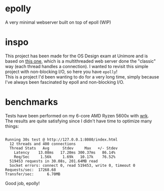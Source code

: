 # epolly
A very minimal webserver built on top of epoll (WIP)

# inspo
This project has been made for the OS Design exam at Unimore and is based on [this one](http://www.0x04.net/doc/posix/Multi-Threaded%20Programming%20with%20POSIX%20Threads%20-%20Linux%20Systems%20Programming.pdf#%5B%7B%22num%22%3A132%2C%22gen%22%3A0%7D%2C%7B%22name%22%3A%22XYZ%22%7D%2C0%2C792%2Cnull%5D), which is  a multithreaded web server done the "classic" way (each thread handles a connection). I wanted to revisit this simple project with non-blocking I/O, so here you have `epolly`!<br>
This is a project I'd been wanting to do for a very long time, simply because I've always been fascinated by epoll and non-blocking I/O.<br>

# benchmarks
Tests have been performed on my 6-core AMD Ryzen 5600x with [wrk](https://github.com/wg/wrk).<br>
The results are quite satisfying since I didn't have time to optimize many things:
```

Running 30s test @ http://127.0.0.1:8080/index.html
  12 threads and 400 connections
  Thread Stats   Avg      Stdev     Max   +/- Stdev
    Latency    13.08ms   17.20ms 300.37ms   86.14%
    Req/Sec     1.56k     1.69k   10.17k    76.52%
  519453 requests in 30.08s, 201.64MB read
  Socket errors: connect 0, read 519453, write 0, timeout 0
Requests/sec:  17268.68
Transfer/sec:      6.70MB

```
Good job, epolly!